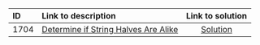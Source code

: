| ID | Link to description | Link to solution
|:---|:---|:---:|
| 1704 | [Determine if String Halves Are Alike](https://leetcode.com/problems/determine-if-string-halves-are-alike/) | [Solution](https://github.com/versenyi98/leetcode-solutions/tree/main/LeetCode/1704.%20Determine%20if%20String%20Halves%20Are%20Alike)|
